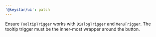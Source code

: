 ```yaml
---
'@keystar/ui': patch
---
```


Ensure `TooltipTrigger` works with `DialogTrigger` and `MenuTrigger`. The
tooltip trigger must be the inner-most wrapper around the button.
